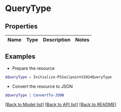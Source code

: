 # QueryType
## Properties

Name | Type | Description | Notes
------------ | ------------- | ------------- | -------------

## Examples

- Prepare the resource
```powershell
$QueryType = Initialize-PSSailpointV2024QueryType 
```

- Convert the resource to JSON
```powershell
$QueryType | ConvertTo-JSON
```

[[Back to Model list]](../README.md#documentation-for-models) [[Back to API list]](../README.md#documentation-for-api-endpoints) [[Back to README]](../README.md)

